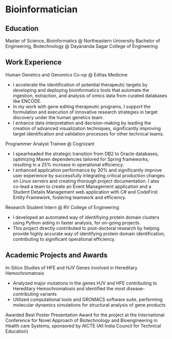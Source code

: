 # Bioinformatician


## Education
Master of Science, Bioinformatics
@ Northeastern University
Bachelor of Engineering, Biotechnology
@ Dayananda Sagar College of Engineering


## Work Experience
Human Genetics and Genomics Co-op @ Editas Medicine
- I accelerate the identification of potential therapeutic targets by developing and deploying bioinformatics tools that automate the ingestion, extraction, and analysis of omics data from curated databases like ENCODE.
- In my work with gene editing therapeutic programs, I support the formulation and execution of innovative research strategies in target discovery under the human genetics team.
- I enhance data interpretation and decision-making by leading the creation of advanced visualization techniques, significantly improving target identification and validation processes for other technical teams.

Programmer Analyst Trainee @ Cognizant
- I spearheaded the strategic transition from DB2 to Oracle databases, optimizing Maven dependencies tailored for Spring frameworks, resulting in a 25% increase in operational efficiency.
- I enhanced application performance by 30% and significantly improve user experience by successfully integrating critical production changes on Linux servers and creating thorough project documentation. I also co-lead a team to create an Event Management application and a Student Details Management web application with C# and CodeFirst Entity Framework, fostering teamwork and efficiency.

Research Student Intern @ RV College of Engineering
- I developed an automated way of identifiying protein domain clusters using Python aiding in faster analysis, for on-going projects.
- This project directly contributed to post-doctoral research by helping provide highly accurate way of identifying protein domain identification, contributing to significant operational efficiency.

## Academic Projects and Awards
In-Silico Studies of HFE and HJV Genes involved in Hereditary Hemochromatosis
- Analyzed major mutations in the genes HJV and HFE contributing to Hereditary Hemochromatosis and identified the most disease-contributing variants
- Utilized computational tools and GROMACS software suite, performing molecular dynamics simulations for structural analysis of gene products

Awarded Best Poster Presentation Award for the project at the International Conference for Novel Approach of Biotechnology and Bioengineering in Health care Systems, sponsored by AICTE (All India Council for Technical Education)
